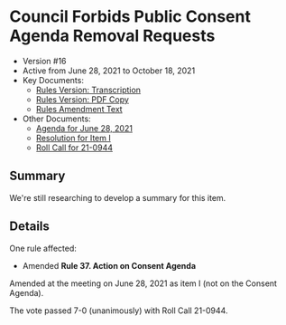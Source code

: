 # Council Forbids Public Consent Agenda Removal Requests

- Version #16
- Active from June 28, 2021 to October 18, 2021
- Key Documents:
    - [Rules Version: Transcription](#/view/rules-archive~2021_06_28~transcription)
    - [Rules Version: PDF Copy](assets/rules-archive/2021_06_28/copy.pdf)
    - [Rules Amendment Text](#/view/rules-archive~2021_06_28~amendment)
- Other Documents:
    - [Agenda for June 28, 2021](assets/rules-archive/2021_06_28/agenda.pdf)
    - [Resolution for Item I](assets/rules-archive/2021_06_28/resolution.pdf)
    - [Roll Call for 21-0944](assets/rules-archive/2021_06_28/roll_call.pdf)

## Summary

We're still researching to develop a summary for this item.

## Details

One rule affected:

- Amended **Rule 37. Action on Consent Agenda**

Amended at the meeting on June 28, 2021 as item I (not on the Consent Agenda).

The vote passed 7-0 (unanimously) with Roll Call 21-0944.
